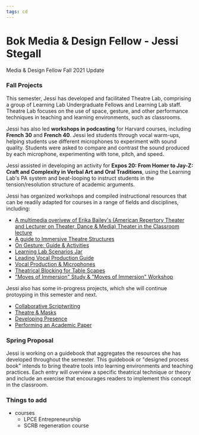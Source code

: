 ```yaml
---
tags: cd
---
```

# Bok Media & Design Fellow - Jessi Stegall
Media & Design Fellow Fall 2021 Update


### Fall Projects
This semester, Jessi has developed and facilitated Theatre Lab, comprising a group of Learning Lab Undergraduate Fellows and Learning Lab staff. Theatre Lab focuses on the use of space, gesture, and other performance techniques in teaching and learning environments, such as classrooms. 

Jessi has also led **workshops in podcasting** for Harvard courses, including **French 30** and **French 40**. Jessi led students through vocal warm-ups, helping students use different microphones to experiment with sound quality. Students were asked to compare and contrast the sound produced by each microphone, experimenting with tone, pitch, and speed.

Jessi assisted in developing an activity for **Expos 20: From Homer to Jay-Z: Craft and Complexity in Verbal Art and Oral Traditions**, using the Learning Lab's PA system and beat-looping to instruct students in the tension/resolution structure of academic arguments.

Jessi has organized workshops and compiled instructional resources that can be readily adapted for courses in a range of fields and disciplines, including:

* [A multimedia overivew of Erika Bailey's (American Repertory Theater and Lecturer on Theater, Dance & Media) Theater in the Classroom lecture](/@theatre-lab/r1TuDnqWF)
* [A guide to Immersive Theatre Structures](/@theatre-lab/HJpyB40zt)
* [On Gesture: Guide & Activities](/@theatre-lab/Hk42NtyXK) 
* [Learning Lab Scenarios Jar](/@llufs/ryn27IsVK)
* [Leading Vocal Production Guide](/@theatre-lab/Hy5J9gYNt)
* [Vocal Production & Microphones](/@theatre-lab/H1PfXSzEt)
* [Theatrical Blocking for Table Scapes](/@theatre-lab/SkCXJqwXY)
* ["Moves of Immersion" Study & "Moves of Immersion" Workshop](/@theatre-lab/Bkw_Sk1DF)


Jessi also has some in-progress projects, which she will continue protoyping in this semester and next. 

* [Collaborative Scriptwriting](/@theatre-lab/r1iN07CfY)
* [Theatre & Masks](/@theatre-lab/HkEAk3kQt)
* [Developing Presence](/@theatre-lab/SJ2smNRfY)
* [Performing an Academic Paper](/@theatre-lab/Skw3ZbuvY)


### Spring Proposal
Jessi is working on a guidebook that aggregates the resources she has developed throughout the semester. This guidebook or "designed process book" intends to bring theatre tools into learning environments and teaching practices. Each entry will overview a specific theatrical technique or theory and include an exercise that encourages readers to implement this concept in the classroom.



### Things to add

* courses
    * LPCE Entrepreneurship
    * SCRB regeneration course